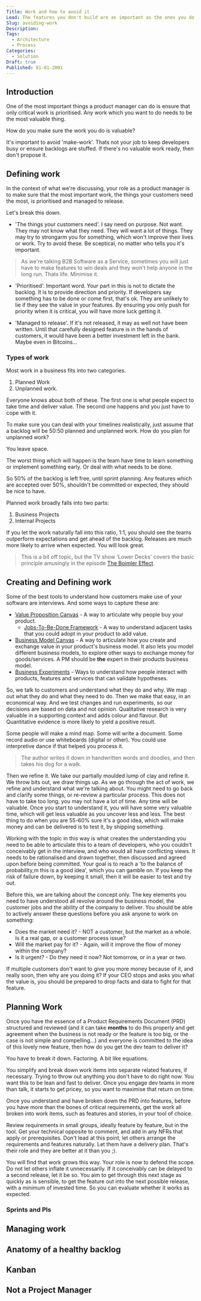 ```yaml
---
Title: Work and how to avoid it
Lead: The features you don't build are as important as the ones you do
Slug: avoiding-work
Description:
Tags:
  - Architecture
  - Process
Categories:
  - Solution
Draft: true
Published: 01-01-2001
---
```

## Introduction

One of the most important things a product manager can do is ensure that only critical work is prioritised. Any work which you want to do needs to be the most valuable thing.

How do you make sure the work you do is valuable?

It's important to avoid 'make-work'. Thats not your job to keep developers busy or ensure backlogs are stuffed. If there's no valuable work ready, then don't propose it.

## Defining work

In the context of what we're discussing, your role as a product manager is to make sure that the most important work, the things your customers need the most, is prioritised and managed to release.

Let's break this down.

* 'The things your customers need'. I say need on purpose. Not want. They may not know what they need. They will want a lot of things. They may try to strongarm you for something, which won't improve their lives or work. Try to avoid these. Be sceptical, no matter who tells you it's important.

> As we're talking B2B Software as a Service, sometimes you will just have to make features to win deals and they won't help anyone in the long run. Thats life. Minimise it.

* 'Prioritised'. Important word. Your part in this is not to dictate the backlog. It is to provide direction and priority. If developers say something has to be done or come first, that's ok. They are unlikely to lie if they see the value in your features. By ensuring you only push for priority when it is critical, you will have more luck getting it.

* 'Managed to release'. If it's not released, it may as well not have been written. Until that carefully designed feature is in the hands of customers, it would have been a better investment left in the bank. Maybe even in Bitcoins...

### Types of work

Most work in a business fits into two categories.

1. Planned Work
2. Unplanned work.

Everyone knows about both of these. The first one is what people expect to take time and deliver value. The second one happens and you just have to cope with it.

To make sure you can deal with your timelines realistically, just assume that a backlog will be 50:50 planned and unplanned work. How do you plan for unplanned work?

You leave space.

The worst thing which will happen is the team have time to learn something or implement something early. Or deal with what needs to be done.

So 50% of the backlog is left free, until sprint planning. Any features which are accepted over 50%, shouldn't be committed or expected, they should be nice to have.

Planned work broadly falls into two parts:

1. Business Projects
2. Internal Projects

If you let the work naturally fall into this ratio, 1:1, you should see the teams outperform expectations and get ahead of the backlog. Releases are much more likely to arrive when expected. You will look great.

> This is a bit off topic, but the TV show 'Lower Decks' covers the basic principle amusingly in the episode [The Boimler Effect](https://www.youtube.com/watch?v=bGRlBNSezFc).

## Creating and Defining work

Some of the best tools to understand how customers make use of your software are interviews. And some ways to capture these are:

* [Value Proposition Canvas](https://www.strategyzer.com/canvas/value-proposition-canvas) - A way to articulate why people buy your product.
  * [Jobs-To-Be-Done Framework](https://strategyn.com/jobs-to-be-done/) - A way to understand adjacent tasks that you could adopt in your product to add value.
* [Business Model Canvas](https://www.strategyzer.com/canvas) - A way to articulate how you create and exchange value in your product's business model. It also lets you model different business models, to explore other ways to exchange money for goods/services. A PM should be **the** expert in their products business model.
* [Business Experiments](https://www.strategyzer.com/test) - Ways to understand how people interact with products, features and services that can validate hypotheses.

So, we talk to customers and understand what they do and why. We map out what they do and what they need to do. Then we make that easy, in an economical way. And we test changes and run experiments, so our decisions are based on data and not opinion. Qualitative research is very valuable in a supporting context and adds colour and flavour. But Quantitative evidence is more likely to yield a positive result.

Some people will make a mind map. Some will write a document. Some record audio or use whiteboards (digital or other). You could use interpretive dance if that helped you process it.

> The author writes it down in handwritten words and doodles, and then takes his dog for a walk.

Then we refine it. We take our partially moulded lump of clay and refine it. We throw bits out, we draw things up. As we go through the act of work, we refine and understand what we're talking about. You might need to go back and clarify some things, or re-review a particular process. This does not have to take too long; you may not have a lot of time. Any time will be valuable. Once you start to understand it, you will have some very valuable time, which will get less valuable as you uncover less and less. The best thing to do when you are 55-60% sure it's a good idea, which will make money and can be delivered is to test it, by shipping something.

Working with the topic in this way is what creates the understanding you need to be able to articulate this to a team of developers, who you couldn't conceivably get in the interview, and who would all have conflicting views. It needs to be rationalised and drawn together, then discussed and agreed upon before being committed. Your goal is to reach a 'to the balance of probability,m this is a good idea', which you can gamble on. If you keep the risk of failure down, by keeping it small, then it will be easier to test and try out.

Before this, we are talking about the concept only. The key elements you need to have understood all revolve around the business model, the customer jobs and the ability of the company to deliver. You should be able to actively answer these questions before you ask anyone to work on something:

* Does the market need it? - NOT a customer, but the market as a whole. Is it a real gap, or a customer process issue?
* Will the market pay for it? - Again, will it improve the flow of money within the company?
* Is it urgent? - Do they need it now? Not tomorrow, or in a year or two.

If multiple customers don't want to give you more money because of it, and really soon, then why are you doing it? If your CEO stops and asks you what the value is, you should be prepared to drop facts and data to fight for that feature.

## Planning Work

Once you have the essence of a Product Requirements Document (PRD) structured and reviewed (and it can take **months** to do this properly and get agreement when the business is not ready or the feature is too big, or the case is not simple and compelling...) and everyone is committed to the idea of this lovely new feature, then how do you get the dev team to deliver it?

You have to break it down. Factoring. A bit like equations.

You simplify and break down work items into separate related features, if necessary. Trying to throw out anything you don't have to do right now. You want this to be lean and fast to deliver. Once you engage dev teams in more than talk, it starts to get pricey, so you want to maximise that return on time.

Once you understand and have broken down the PRD into features, before you have more than the bones of critical requirements, get the work all broken into work items, such as features and stories, in your tool of choice.

Review requirements in small groups, ideally feature by feature, but in the tool. Get your technical opposite to comment, and add in any NFRs that apply or prerequisites. Don't lead at this point, let others arrange the requirements and features naturally. Let them have a delivery plan. That's their role and they are better at it than you ;).

You will find that work grows this way. Your role is now to defend the scope. Do not let others inflate it unnecessarily. If it conceivably can be delayed to a second release, let it be so. You aim to get through this next stage as quickly as is sensible, to get the feature out into the next possible release, with a minimum of invested time. So you can evaluate whether it works as expected.

### Sprints and PIs

## Managing work

## Anatomy of a healthy backlog

## Kanban

## Not a Project Manager
